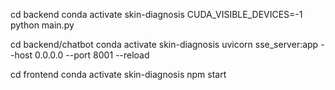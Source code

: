 cd backend
conda activate skin-diagnosis
CUDA_VISIBLE_DEVICES=-1 python main.py

cd backend/chatbot
conda activate skin-diagnosis
uvicorn sse_server:app --host 0.0.0.0 --port 8001 --reload

cd frontend
conda activate skin-diagnosis
npm start
